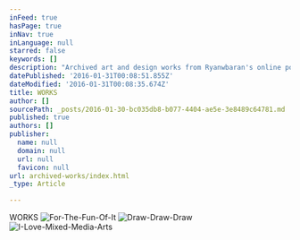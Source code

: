 ```yaml
---
inFeed: true
hasPage: true
inNav: true
inLanguage: null
starred: false
keywords: []
description: "Archived art and design works from Ryanwbaran's online portfolio | Page two | Abundant creativity"
datePublished: '2016-01-31T00:08:51.855Z'
dateModified: '2016-01-31T00:08:35.674Z'
title: WORKS
author: []
sourcePath: _posts/2016-01-30-bc035db8-b077-4404-ae5e-3e8489c64781.md
published: true
authors: []
publisher:
  name: null
  domain: null
  url: null
  favicon: null
url: archived-works/index.html
_type: Article

---
```

WORKS
![For-The-Fun-Of-It](https://the-grid-user-content.s3-us-west-2.amazonaws.com/26efe3b6-379e-42f0-9ed5-6e4b9b11a374.jpg)
![Draw-Draw-Draw](https://the-grid-user-content.s3-us-west-2.amazonaws.com/087225f0-7b8c-4f7d-977f-b00bfb135b35.jpg)
![I-Love-Mixed-Media-Arts](https://s3-us-west-2.amazonaws.com/the-grid-img/p/5ee09ca61c0ca04902143a0d75c068addc7ffc1a.jpg)